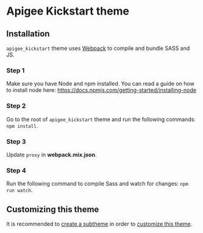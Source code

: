 # Apigee Kickstart theme

## Installation
`apigee_kickstart` theme uses [Webpack](https://webpack.js.org) to compile and bundle SASS and JS.

### Step 1
Make sure you have Node and npm installed.
You can read a guide on how to install node here: https://docs.npmjs.com/getting-started/installing-node

### Step 2
Go to the root of `apigee_kickstart` theme and run the following commands: `npm install`.

### Step 3
Update `proxy` in **webpack.mix.json**.

### Step 4
Run the following command to compile Sass and watch for changes: `npm run watch`.

## Customizing this theme
It is recommended to [create a subtheme](https://www.drupal.org/docs/8/theming-drupal-8/creating-a-drupal-8-sub-theme-or-sub-theme-of-sub-theme) in order to [customize this theme](https://www.drupal.org/docs/8/theming).
